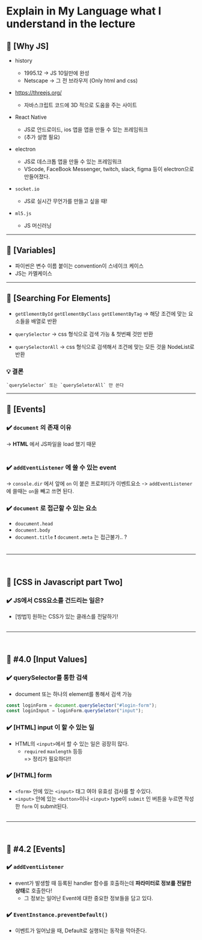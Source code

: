# Explain in My Language what I understand in the lecture

## 🔖 [Why JS]
- history
    - 1995.12 -> JS 10일만에 완성
    - Netscape -> 그 전 브라우저 (Only html and css) 

- https://threejs.org/
    - 자바스크립트 코드에 3D 적으로 도움을 주는 사이트

- React Native 
    - JS로 안드로이드, ios 앱을 앱을 만들 수 있는 프레임워크
    - (추가 설명 필요)

- electron
    - JS로 데스크톱 앱을 만들 수 있는 프레임워크
    - VScode, FaceBook Messenger, twitch, slack, figma 등이 electron으로 만들어졌다.

- `socket.io`
    - JS로 실시간 무언가를 만들고 싶을 때!

- `ml5.js`
    - JS 머신러닝

---

## 🔖 [Variables]
  - 파이썬은 변수 이름 붙이는 convention이 스네이크 케이스
  - JS는 카멜케이스
  
---

## 🔖 [Searching For Elements]
-  `getElementById` `getElementByClass` `getElementByTag` 
        -> 해당 조건에 맞는 요소들을 배열로 반환
    
- `querySelector` 
        -> css 형식으로 검색 가능 & 첫번째 것만 반환
    
- `querySelectorAll`
        -> css 형식으로 검색해서 조건에 맞는 모든 것을 NodeList로 반환
    
### 💡 **결론**
    `querySelector` 또는 `querySeletorAll` 만 쓴다

--- 

## 🔖 [Events]
### ✔️  `document` 의 존재 이유
-> **HTML** 에서 JS파일을 load 했기 때문
<br><br>


### ✔️ `addEventListener` 에 쓸 수 있는 event
-> `console.dir` 에서 앞에 `on` 이 붙은 프로퍼티가 이벤트요소
-> `addEventListener` 에 쓸때는 `on`을 빼고 쓰면 된다.

### ✔️ `document` 로 접근할 수 있는 요소
- `doucument.head`
- `document.body`
- `document.title`
❗ `document.meta` 는 접근불가.. ?
<br><br>
---
<br>

## 🔖 [CSS in Javascript part Two]
### ✔️ JS에서 CSS요소를 건드리는 일은? 
- [방법1] 원하는 CSS가 있는 클래스를 전달하기!
<br><br>
---
<br>
  
## 🔖 #4.0 [Input Values]
### ✔️ querySelector를 통한 검색
- document 또는 하나의 element를 통해서 검색 가능
```javascript
const loginForm = document.querySelector("#login-form");
const loginInput = loginForm.querySeletor("input");
```

### ✔️ [HTML] input 이 할 수 있는 일
- HTML의 `<input>`에서 할 수 있는 일은 굉장히 많다.
  - `required` `maxlength` 등등
  <br>=> 정리가 필요하다!!

### ✔️ [HTML] form
- `<form>` 안에 있는 `<input>` 태그 여야 유효성 검사를 할 수있다.
- `<input>` 안에 있는 `<button>`이나 `<input>` type이 `submit` 인 버튼을 누르면 작성한 `form` 이 submit된다.
<br><br>
---
<br>

## 🔖 #4.2 [Events]
### ✔️ `addEventListener`
- event가 발생할 때 등록된 handler 함수를 호출하는데 **파라미터로 정보를 전달한 상태**로 호출한다!
  - 그 정보는 일어난 Event에 대한 중요한 정보들을 담고 있다. 

### ✔️ `EventInstance.preventDefault()`
- 이벤트가 일어났을 때, Default로 실행되는 동작을 막아준다.